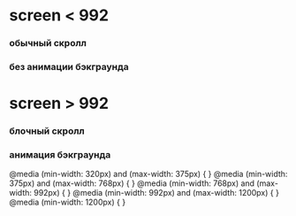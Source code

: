 # screen < 992
### обычный скролл
### без анимации бэкграунда


# screen > 992
### блочный скролл
### анимация бэкграунда

@media (min-width: 320px) and (max-width: 375px) {
}
@media (min-width: 375px) and (max-width: 768px) {
}
@media (min-width: 768px) and (max-width: 992px) {
}
@media (min-width: 992px) and (max-width: 1200px) {
}
@media (min-width: 1200px) {
}
